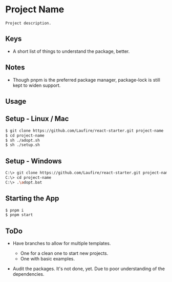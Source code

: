 # Project Name

	Project description.

## Keys

* A short list of things to understand the package, better.

## Notes

* Though pnpm is the preferred package manager, package-lock is still kept to widen support.

## Usage
## Setup - Linux / Mac
```sh
$ git clone https://github.com/Laufire/react-starter.git project-name
$ cd project-name
$ sh ./adopt.sh
$ sh ./setup.sh
```

## Setup - Windows
```sh
C:\> git clone https://github.com/Laufire/react-starter.git project-name
C:\> cd project-name
C:\> .\adopt.bat
```

## Starting the App
```sh
$ pnpm i
$ pnpm start
```

## ToDo

* Have branches to allow for multiple templates.
	* One for a clean one to start new projects.
	* One with basic examples.

* Audit the packages. It's not done, yet. Due to poor understanding of the dependencies.

